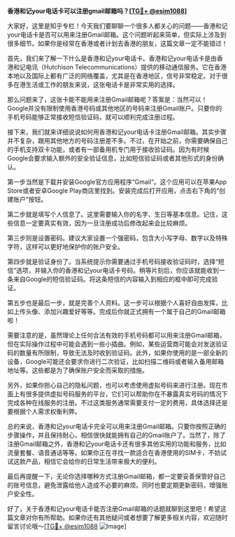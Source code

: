 **香港和记your电话卡可以注册gmail邮箱吗？[[TG💪+ @esim1088](https://t.me/s/esim1088)]**

大家好，这里是知乎专栏！今天我们要聊聊一个很多人都关心的问题——香港和记your电话卡是否可以用来注册Gmail邮箱。这个问题听起来简单，但实际上涉及到很多细节。如果你是经常在香港或者计划去香港的朋友，这篇文章一定不能错过！

首先，我们来了解一下什么是香港和记your电话卡。香港和记your电话卡是由香港和记电讯（Hutchison Telecommunications）提供的移动通信服务。它在香港本地以及国际上都有广泛的网络覆盖，尤其是在香港地区，信号非常稳定。对于很多在港生活或工作的朋友来说，这张电话卡是非常实用的选择。

那么问题来了，这张卡能不能用来注册Gmail邮箱呢？答案是：当然可以！Google并没有限制使用香港号码或其他地区的号码来注册Gmail账户。只要你的手机号码能够正常接收短信验证码，就可以顺利完成注册过程。

接下来，我们就来详细说说如何用香港和记your电话卡注册Gmail邮箱。其实步骤并不复杂，跟用其他地方的号码注册差不多。不过，在开始之前，你需要确保自己的手机支持双卡功能，或者有一部备用机专门用于接收验证码。因为有时候Google会要求输入额外的安全验证信息，比如短信验证码或者其他形式的身份确认。

第一步当然是下载并安装Google官方应用程序“Gmail”。这个应用可以在苹果App Store或者安卓Google Play商店里找到。安装完成后打开应用，点击右下角的“创建账户”按钮。

第二步就是填写个人信息了。这里需要输入你的名字、生日等基本信息。记住，这些信息一定要真实有效，因为一旦注册成功后修改起来会比较麻烦。

第三步则是设置密码。建议大家设置一个强密码，包含大小写字母、数字以及特殊字符，这样可以更好地保护你的账户安全。

第四步就是验证身份了。当系统提示你需要通过手机号码接收验证码时，选择“短信”选项，并输入你的香港和记your电话卡号码。稍等片刻后，你应该就能收到一条来自Google的短信验证码。将这条短信的内容输入到相应的框中即可完成验证。

第五步也是最后一步，就是完善个人资料。这一步可以根据个人喜好自由发挥，比如上传头像、添加兴趣爱好等等。完成后你就正式拥有一个属于自己的Gmail邮箱啦！

需要注意的是，虽然理论上任何合法有效的手机号码都可以用来注册Gmail邮箱，但在实际操作过程中可能会遇到一些小插曲。例如，某些运营商可能会对发送验证码的数量有所限制，导致无法及时收到验证码。此外，如果你使用的是一部全新的设备，Google可能还会要求你进行二次验证，比如扫描二维码或者输入备用邮箱地址等。这些都是为了确保账户安全而采取的措施。

另外，如果你担心自己的隐私问题，也可以考虑使用虚拟号码来进行注册。现在市面上有很多提供虚拟号码服务的平台，它们可以帮助你在不暴露真实号码的情况下完成各种在线服务的注册。不过这类服务通常需要支付一定的费用，具体选择还是要根据个人需求权衡利弊。

总的来说，香港和记your电话卡完全可以用来注册Gmail邮箱。只要你按照正确的步骤操作，并且保持耐心，相信很快就能拥有自己的Gmail账户了。当然了，除了注册Gmail邮箱之外，香港和记your电话卡还有很多其他实用的功能和服务，比如流量套餐、语音通话等等。如果你正在寻找一款适合在香港使用的SIM卡，不妨试试这款产品，相信它会给你的日常生活带来极大的便利。

最后再提醒一下，无论你选择哪种方式注册Gmail邮箱，都一定要妥善保管好自己的账号信息，避免泄露给他人造成不必要的麻烦。同时也要定期更新密码，增强账户安全性。

好了，关于香港和记your电话卡能否注册Gmail邮箱的话题就聊到这里吧！希望这篇文章对你有所帮助。如果你还有其他疑问或者想要了解更多相关内容，欢迎随时留言讨论哦～[[TG💪+ @esim1088](https://t.me/s/esim1088) ![Image](https://i.postimg.cc/4NQfJmqS/Snipaste-2025-05-13-00-14-12.png)]